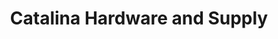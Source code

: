 ---
title: "Catalina Hardware and Supply"
url: /catalina/catalina-hardware-and-supply/
shop: Eisenwaren
---